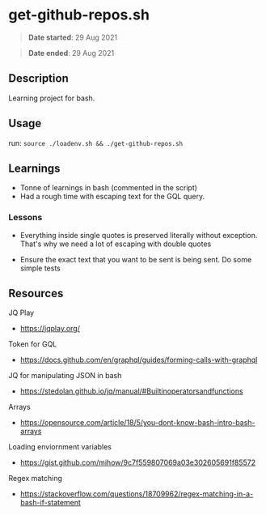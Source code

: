 # get-github-repos.sh

> **Date started**: 29 Aug 2021

> **Date ended**: 29 Aug 2021

## Description

Learning project for bash.

## Usage

run: `source ./loadenv.sh && ./get-github-repos.sh`

## Learnings

- Tonne of learnings in bash (commented in the script)
- Had a rough time with escaping text for the GQL query.

### Lessons

- Everything inside single quotes is preserved literally without exception. That's why we need a lot of escaping with double quotes

- Ensure the exact text that you want to be sent is being sent. Do some simple tests

## Resources

JQ Play

- https://jqplay.org/

Token for GQL

- https://docs.github.com/en/graphql/guides/forming-calls-with-graphql

JQ for manipulating JSON in bash

- https://stedolan.github.io/jq/manual/#Builtinoperatorsandfunctions

Arrays

- https://opensource.com/article/18/5/you-dont-know-bash-intro-bash-arrays

Loading enviornment variables

- https://gist.github.com/mihow/9c7f559807069a03e302605691f85572

Regex matching

- https://stackoverflow.com/questions/18709962/regex-matching-in-a-bash-if-statement

